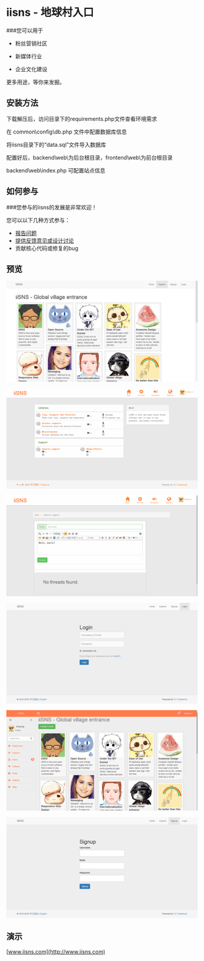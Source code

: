 # iisns - 地球村入口

###您可以用于

- 粉丝营销社区

- 新媒体行业

- 企业文化建设

更多用途，等你来发掘。

安装方法
--------

下载解压后，访问目录下的requirements.php文件查看环境需求

在 common\config\db.php 文件中配置数据库信息

将iisns目录下的“data.sql”文件导入数据库

配置好后，backend\web\为后台根目录，frontend\web\为前台根目录

backend\web\index.php 可配置站点信息

如何参与
--------

###您参与的iisns的发展是非常欢迎！

您可以以下几种方式参与：

- [报告问题](docs/internals/report-an-issue.md)
- [提供反馈意见或设计讨论](http://www.iisns.com/index.php/forum/iisns)
- 贡献核心代码或修复的bug


预览
-------

![iiSNS](https://github.com/shi-yang/preview/blob/master/iisns2_0228/item-01.png)

![iiSNS](https://github.com/shi-yang/preview/blob/master/iisns2_0228/item-02.png)

![iiSNS](https://github.com/shi-yang/preview/blob/master/iisns2_0228/item-03.png)

![iiSNS](https://github.com/shi-yang/preview/blob/master/iisns2_0228/item-04.png)

![iiSNS](https://github.com/shi-yang/preview/blob/master/iisns2_0228/item-05.png)

![iiSNS](https://github.com/shi-yang/preview/blob/master/iisns2_0228/item-06.png)

演示
----

[www.iisns.com](http://www.iisns.com)
